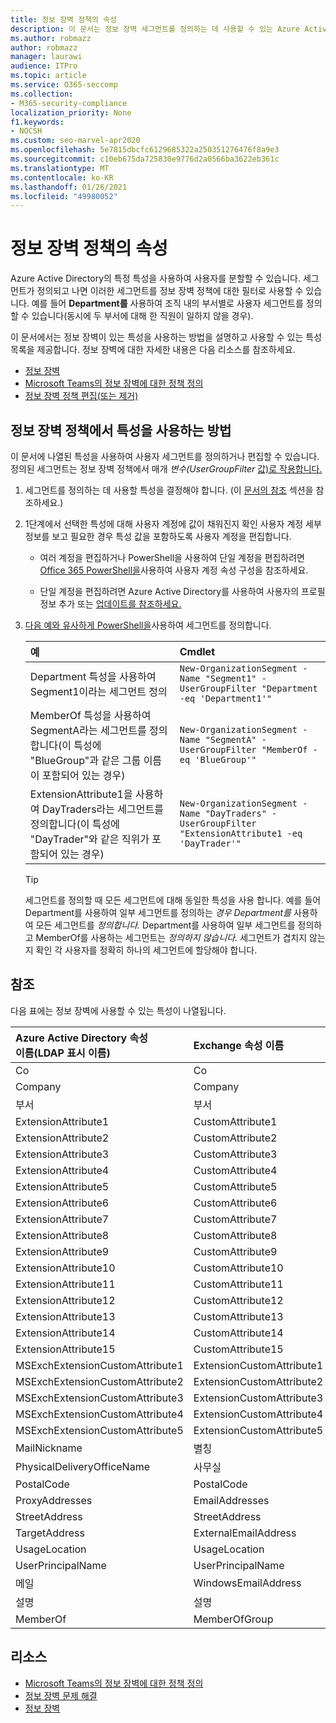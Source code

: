 ```yaml
---
title: 정보 장벽 정책의 속성
description: 이 문서는 정보 장벽 세그먼트를 정의하는 데 사용할 수 있는 Azure Active Directory 사용자 계정 특성에 대한 참조입니다.
ms.author: robmazz
author: robmazz
manager: laurawi
audience: ITPro
ms.topic: article
ms.service: O365-seccomp
ms.collection:
- M365-security-compliance
localization_priority: None
f1.keywords:
- NOCSH
ms.custom: seo-marvel-apr2020
ms.openlocfilehash: 5e7815dbcfc6129685322a250351276476f8a9e3
ms.sourcegitcommit: c10eb675da725830e9776d2a0566ba3622eb361c
ms.translationtype: MT
ms.contentlocale: ko-KR
ms.lasthandoff: 01/26/2021
ms.locfileid: "49980052"
---
```

# <a name="attributes-for-information-barrier-policies"></a>정보 장벽 정책의 속성

Azure Active Directory의 특정 특성을 사용하여 사용자를 분할할 수 있습니다. 세그먼트가 정의되고 나면 이러한 세그먼트를 정보 장벽 정책에 대한 필터로 사용할 수 있습니다. 예를 들어 **Department를** 사용하여 조직 내의 부서별로 사용자 세그먼트를 정의할 수 있습니다(동시에 두 부서에 대해 한 직원이 일하지 않을 경우).

이 문서에서는 정보 장벽이 있는 특성을 사용하는 방법을 설명하고 사용할 수 있는 특성 목록을 제공합니다. 정보 장벽에 대한 자세한 내용은 다음 리소스를 참조하세요.

- [정보 장벽](information-barriers.md)
- [Microsoft Teams의 정보 장벽에 대한 정책 정의](information-barriers-policies.md)
- [정보 장벽 정책 편집(또는 제거)](information-barriers-edit-segments-policies.md)

## <a name="how-to-use-attributes-in-information-barrier-policies"></a>정보 장벽 정책에서 특성을 사용하는 방법

이 문서에 나열된 특성을 사용하여 사용자 세그먼트를 정의하거나 편집할 수 있습니다. 정의된 세그먼트는 정보 장벽 정책에서 매개 *변수(UserGroupFilter* [값)로 작용합니다.](information-barriers-policies.md)

1. 세그먼트를 정의하는 데 사용할 특성을 결정해야 합니다. (이 [문서의 참조](#reference) 섹션을 참조하세요.)

2. 1단계에서 선택한 특성에 대해 사용자 계정에 값이 채워진지 확인 사용자 계정 세부 정보를 보고 필요한 경우 특성 값을 포함하도록 사용자 계정을 편집합니다. 

    - 여러 계정을 편집하거나 PowerShell을 사용하여 단일 계정을 편집하려면 [Office 365 PowerShell을](https://docs.microsoft.com/microsoft-365/enterprise/configure-user-account-properties-with-microsoft-365-powershell)사용하여 사용자 계정 속성 구성을 참조하세요.

    - 단일 계정을 편집하려면 Azure Active Directory를 사용하여 사용자의 프로필 정보 추가 또는 [업데이트를 참조하세요.](https://docs.microsoft.com/azure/active-directory/fundamentals/active-directory-users-profile-azure-portal)

3. [다음 예와 유사하게 PowerShell을](information-barriers-policies.md#define-segments-using-powershell)사용하여 세그먼트를 정의합니다.

    |**예**|**Cmdlet**|
    |:----------|:---------|
    | Department 특성을 사용하여 Segment1이라는 세그먼트 정의 | `New-OrganizationSegment -Name "Segment1" -UserGroupFilter "Department -eq 'Department1'"` |
    | MemberOf 특성을 사용하여 SegmentA라는 세그먼트를 정의합니다(이 특성에 "BlueGroup"과 같은 그룹 이름이 포함되어 있는 경우) | `New-OrganizationSegment -Name "SegmentA" -UserGroupFilter "MemberOf -eq 'BlueGroup'"` |
    | ExtensionAttribute1을 사용하여 DayTraders라는 세그먼트를 정의합니다(이 특성에 "DayTrader"와 같은 직위가 포함되어 있는 경우) | `New-OrganizationSegment -Name "DayTraders" -UserGroupFilter "ExtensionAttribute1 -eq 'DayTrader'"` |

    > [!TIP]
    > 세그먼트를 정의할 때 모든 세그먼트에 대해 동일한 특성을 사용 합니다. 예를 들어 Department를 사용하여 일부 세그먼트를 정의하는 *경우 Department를* 사용하여 모든 세그먼트를 *정의합니다.* Department를 사용하여 일부 세그먼트를 정의하고 MemberOf를 사용하는 세그먼트는 *정의하지 않습니다.*  세그먼트가 겹치지 않는지 확인 각 사용자를 정확히 하나의 세그먼트에 할당해야 합니다.

## <a name="reference"></a>참조

다음 표에는 정보 장벽에 사용할 수 있는 특성이 나열됩니다.

|**Azure Active Directory 속성 <br/> 이름(LDAP 표시 이름)**|**Exchange 속성 이름**|
|:---------------------------------------------------------------|:-------------------------|
| Co | Co |
| Company | Company |
| 부서 | 부서 |
| ExtensionAttribute1 | CustomAttribute1 |
| ExtensionAttribute2 | CustomAttribute2 |
| ExtensionAttribute3 | CustomAttribute3 |
| ExtensionAttribute4 | CustomAttribute4 |
| ExtensionAttribute5 | CustomAttribute5 |
| ExtensionAttribute6 | CustomAttribute6 |
| ExtensionAttribute7 | CustomAttribute7 |
| ExtensionAttribute8 | CustomAttribute8 |
| ExtensionAttribute9 | CustomAttribute9 |
| ExtensionAttribute10 | CustomAttribute10 |
| ExtensionAttribute11 | CustomAttribute11 |
| ExtensionAttribute12 | CustomAttribute12 |
| ExtensionAttribute13 | CustomAttribute13 |
| ExtensionAttribute14 | CustomAttribute14 |
| ExtensionAttribute15 | CustomAttribute15 |
| MSExchExtensionCustomAttribute1 | ExtensionCustomAttribute1 |
| MSExchExtensionCustomAttribute2 | ExtensionCustomAttribute2 |
| MSExchExtensionCustomAttribute3 | ExtensionCustomAttribute3 |
| MSExchExtensionCustomAttribute4 | ExtensionCustomAttribute4 |
| MSExchExtensionCustomAttribute5 | ExtensionCustomAttribute5 |
| MailNickname | 별칭 |
| PhysicalDeliveryOfficeName | 사무실 |
| PostalCode | PostalCode |
| ProxyAddresses | EmailAddresses |
| StreetAddress | StreetAddress |
| TargetAddress | ExternalEmailAddress |
| UsageLocation | UsageLocation |
| UserPrincipalName | UserPrincipalName |
| 메일 | WindowsEmailAddress |
| 설명 | 설명 |
| MemberOf | MemberOfGroup |

## <a name="resources"></a>리소스

- [Microsoft Teams의 정보 장벽에 대한 정책 정의](information-barriers-policies.md)
- [정보 장벽 문제 해결](information-barriers-troubleshooting.md)
- [정보 장벽](information-barriers.md)
